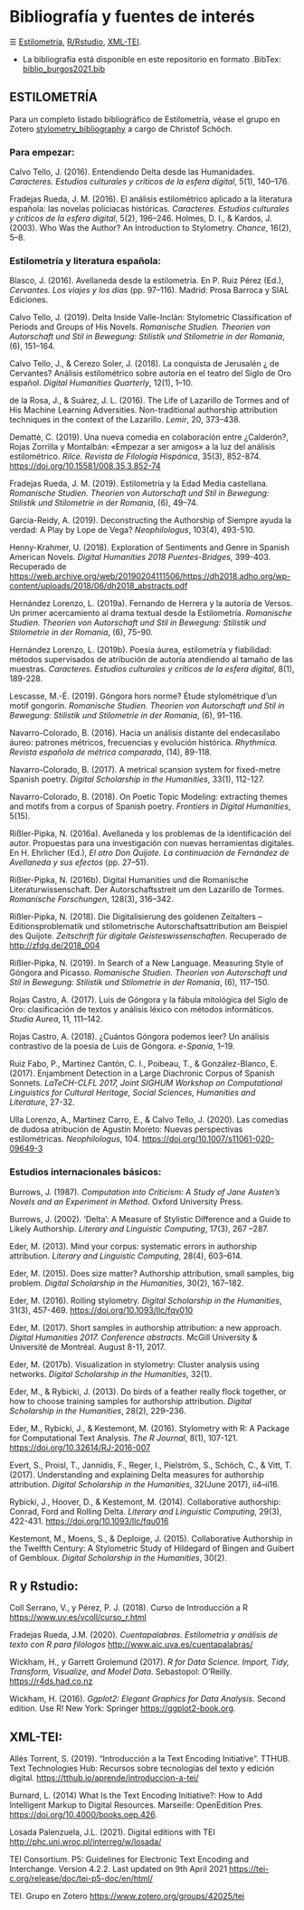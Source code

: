 # Bibliografía y fuentes de interés

☰ [Estilometría](#ESTILOMETRÍA), [R/Rstudio](#R-y-Rstudio), [XML-TEI](#XML-TEI). 

- La bibliografía está disponible en este repositorio en formato .BibTex: [biblio_burgos2021.bib](biblio_burgos2021.bib)

## ESTILOMETRÍA

Para un completo listado bibliográfico de Estilometría, véase el grupo en Zotero [stylometry_bibliography](https://www.zotero.org/groups/643516/stylometry_bibliography?) a cargo de Christof Schöch.

### Para empezar:

Calvo Tello, J. (2016). Entendiendo Delta desde las Humanidades. <i>Caracteres. Estudios culturales y críticos de la esfera digital</i>, 5(1), 140–176.

Fradejas Rueda, J. M. (2016). El análisis estilométrico aplicado a la literatura española: las novelas policiacas históricas. <i>Caracteres. Estudios culturales y críticos de la esfera digital</i>, 5(2), 196–246.
Holmes, D. I., & Kardos, J. (2003). Who Was the Author? An Introduction to Stylometry. <i>Chance</i>, 16(2), 5–8.

### Estilometría y literatura española:

Blasco, J. (2016). Avellaneda desde la estilometría. En P. Ruiz Pérez (Ed.), <i>Cervantes. Los viajes y los días</i> (pp. 97–116). Madrid: Prosa Barroca y SIAL Ediciones.

Calvo Tello, J. (2019). Delta Inside Valle-Inclán: Stylometric Classification of Periods and Groups of His Novels. <i>Romanische Studien. Theorien von Autorschaft und Stil in Bewegung: Stilistik und Stilometrie in der Romania</i>, (6), 151–164.

Calvo Tello, J., & Cerezo Soler, J. (2018). La conquista de Jerusalén ¿ de Cervantes? Análisis estilométrico sobre autoría en el teatro del Siglo de Oro español. <i>Digital Humanities Quarterly</i>, 12(1), 1–10.

de la Rosa, J., & Suárez, J. L. (2016). The Life of Lazarillo de Tormes and of His Machine Learning Adversities. Non-traditional authorship attribution techniques in the context of the Lazarillo. <i>Lemir</i>, 20, 373–438.

Demattè, C. (2019). Una nueva comedia en colaboración entre ¿Calderón?, Rojas Zorrilla y Montalbán: «Empezar a ser amigos» a la luz del análisis estilométrico. <i>Rilce. Revista de Filología Hispánica</i>, 35(3), 852-874. https://doi.org/10.15581/008.35.3.852-74

Fradejas Rueda, J. M. (2019). Estilometría y la Edad Media castellana. <i>Romanische Studien. Theorien von Autorschaft und Stil in Bewegung: Stilistik und Stilometrie in der Romania</i>, (6), 49–74.

García-Reidy, A. (2019). Deconstructing the Authorship of Siempre ayuda la verdad: A Play by Lope de Vega? <i>Neophilologus</i>, 103(4), 493-510.

Henny-Krahmer, U. (2018). Exploration of Sentiments and Genre in Spanish American Novels. <i>Digital Humanities 2018 Puentes-Bridges</i>, 399-403. Recuperado de https://web.archive.org/web/20190204111506/https://dh2018.adho.org/wp-content/uploads/2018/06/dh2018_abstracts.pdf

Hernández Lorenzo, L. (2019a). Fernando de Herrera y la autoría de Versos. Un primer acercamiento al drama textual desde la Estilometría. <i>Romanische Studien. Theorien von Autorschaft und Stil in Bewegung: Stilistik und Stilometrie in der Romania</i>, (6), 75–90.

Hernández Lorenzo, L. (2019b). Poesía áurea, estilometría y fiabilidad: métodos supervisados de atribución de autoría atendiendo al tamaño de las muestras. <i>Caracteres. Estudios culturales y críticos de la esfera digital</i>, 8(1), 189-228.

Lescasse, M.-É. (2019). Góngora hors norme? Étude stylométrique d’un motif gongorin. <i>Romanische Studien. Theorien von Autorschaft und Stil in Bewegung: Stilistik und Stilometrie in der Romania</i>, (6), 91–116.

Navarro-Colorado, B. (2016). Hacia un análisis distante del endecasílabo áureo: patrones métricos, frecuencias y evolución histórica. <i>Rhythmica. Revista española de métrica comparada</i>, (14), 89-118.

Navarro-Colorado, B. (2017). A metrical scansion system for fixed-metre Spanish poetry. <i>Digital Scholarship in the Humanities</i>, 33(1), 112-127.

Navarro-Colorado, B. (2018). On Poetic Topic Modeling: extracting themes and motifs from a corpus of Spanish poetry. <i>Frontiers in Digital Humanities</i>, 5(15).

Rißler-Pipka, N. (2016a). Avellaneda y los problemas de la identificación del autor. Propuestas para una investigación con nuevas herramientas digitales. En H. Ehrlicher (Ed.), <i>El otro Don Quijote. La continuación de Fernández de Avellaneda y sus efectos</i> (pp. 27–51).

Rißler-Pipka, N. (2016b). Digital Humanities und die Romanische Literaturwissenschaft. Der Autorschaftsstreit um den Lazarillo de Tormes. <i>Romanische Forschungen</i>, 128(3), 316–342.

Rißler-Pipka, N. (2018). Die Digitalisierung des goldenen Zeitalters – Editionsproblematik und stilometrische Autorschaftsattribution am Beispiel des Quijote. <i>Zeitschrift für digitale Geisteswissenschaften</i>. Recuperado de http://zfdg.de/2018_004

Rißler-Pipka, N. (2019). In Search of a New Language. Measuring Style of Góngora and Picasso. <i>Romanische Studien. Theorien von Autorschaft und Stil in Bewegung: Stilistik und Stilometrie in der Romania</i>, (6), 117–150.

Rojas Castro, A. (2017). Luis de Góngora y la fábula mitológica del Siglo de Oro: clasificación de textos y análisis léxico con métodos informáticos. <i>Studia Aurea</i>, 11, 111–142.

Rojas Castro, A. (2018). ¿Cuántos Góngora podemos leer? Un análisis contrastivo de la poesía de Luis de Góngora. <i>e-Spania</i>, 1–19.

Ruiz Fabo, P., Martínez Cantón, C. I., Poibeau, T., & González-Blanco, E. (2017). Enjambment Detection in a Large Diachronic Corpus of Spanish Sonnets. <i>LaTeCH-CLFL 2017, Joint SIGHUM Workshop on Computational Linguistics for Cultural Heritage, Social Sciences, Humanities and Literature</i>, 27-32.

Ulla Lorenzo, A., Martínez Carro, E., & Calvo Tello, J. (2020). Las comedias de dudosa atribución de Agustín Moreto: Nuevas perspectivas estilométricas. <i>Neophilologus</i>, 104. https://doi.org/10.1007/s11061-020-09649-3

### Estudios internacionales básicos:

Burrows, J. (1987). <i>Computation into Criticism: A Study of Jane Austen’s Novels and an Experiment in Method</i>. Oxford University Press.

Burrows, J. (2002). ‘Delta’: A Measure of Stylistic Difference and a Guide to Likely Authorship. <i>Literary and Linguistic Computing</i>, 17(3), 267 –287.

Eder, M. (2013). Mind your corpus: systematic errors in authorship attribution. <i>Literary and Linguistic Computing</i>, 28(4), 603–614.

Eder, M. (2015). Does size matter? Authorship attribution, small samples, big problem. <i>Digital Scholarship in the Humanities</i>, 30(2), 167–182.

Eder, M. (2016). Rolling stylometry. <i>Digital Scholarship in the Humanities</i>, 31(3), 457-469. https://doi.org/10.1093/llc/fqv010

Eder, M. (2017). Short samples in authorship attribution: a new approach. <i>Digital Humanities 2017. Conference abstracts</i>. McGill University & Université de Montréal. August 8-11, 2017.

Eder, M. (2017b). Visualization in stylometry: Cluster analysis using networks. <i>Digital Scholarship in the Humanities</i>, 32(1).

Eder, M., & Rybicki, J. (2013). Do birds of a feather really flock together, or how to choose training samples for authorship attribution. <i>Digital Scholarship in the Humanities</i>, 28(2), 229–236.

Eder, M., Rybicki, J., & Kestemont, M. (2016). Stylometry with R: A Package for Computational Text Analysis. <i>The R Journal</i>, 8(1), 107-121. https://doi.org/10.32614/RJ-2016-007

Evert, S., Proisl, T., Jannidis, F., Reger, I., Pielström, S., Schöch, C., & Vitt, T. (2017). Understanding and explaining Delta measures for authorship attribution. <i>Digital Scholarship in the Humanities</i>, 32(June 2017), ii4–ii16.

Rybicki, J., Hoover, D., & Kestemont, M. (2014). Collaborative authorship: Conrad, Ford and Rolling Delta. <i>Literary and Linguistic Computing</i>, 29(3), 422-431. https://doi.org/10.1093/llc/fqu016

Kestemont, M., Moens, S., & Deploige, J. (2015). Collaborative Authorship in the Twelfth Century: A Stylometric Study of Hildegard of Bingen and Guibert of Gembloux. <i>Digital Scholarship in the Humanities</i>, 30(2).


## R y Rstudio:

Coll Serrano, V., y Pérez, P. J. (2018). Curso de Introducción a R <https://www.uv.es/vcoll/curso_r.html>

Fradejas Rueda, J.M. (2020). <i>Cuentapalabras. Estilometría y análisis de texto con R para filólogos</i> <http://www.aic.uva.es/cuentapalabras/>

Wickham, H., y Garrett Grolemund (2017). <i>R for Data Science. Import, Tidy, Transform, Visualize, and Model Data</i>. Sebastopol: O’Reilly. <https://r4ds.had.co.nz>

Wickham, H. (2016). <i>Ggplot2: Elegant Graphics for Data Analysis</i>. Second edition. Use R! New York: Springer <https://ggplot2-book.org>.


## XML-TEI:

Allés Torrent, S. (2019). “Introducción a la Text Encoding Initiative”. TTHUB. Text Technologies Hub: Recursos sobre tecnologías del texto y edición digital. <https://tthub.io/aprende/introduccion-a-tei/>

Burnard, L. (2014) What Is the Text Encoding Initiative?: How to Add Intelligent Markup to Digital Resources. Marseille: OpenEdition Pres. https://doi.org/10.4000/books.oep.426.

Losada Palenzuela, J.L. (2021). Digital editions with TEI <http://phc.uni.wroc.pl/interreg/w/losada/>

TEI Consortium. P5: Guidelines for Electronic Text Encoding and Interchange. Version 4.2.2. Last updated on 9th April 2021 <https://tei-c.org/release/doc/tei-p5-doc/en/html/>

TEI. Grupo en Zotero <https://www.zotero.org/groups/42025/tei>
